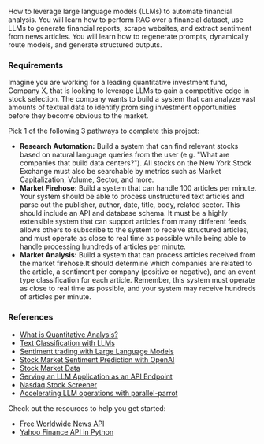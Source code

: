 How to leverage large language models (LLMs) to automate financial analysis. You will learn how to perform RAG over a financial dataset, use LLMs to generate financial reports, scrape websites, and extract sentiment from news articles. You will learn how to regenerate prompts, dynamically route models, and generate structured outputs.


### Requirements

Imagine you are working for a leading quantitative investment fund, Company X, that is looking to leverage LLMs to gain a competitive edge in stock selection. The company wants to build a system that can analyze vast amounts of textual data to identify promising investment opportunities before they become obvious to the market.

Pick 1 of the following 3 pathways to complete this project:

- **Research Automation:** Build a system that can find relevant stocks based on natural language queries from the user (e.g. "What are companies that build data centers?"). All stocks on the New York Stock Exchange must also be searchable by metrics such as Market Capitalization, Volume, Sector, and more.
- **Market Firehose:** Build a system that can handle 100 articles per minute. Your system should be able to process unstructured text articles and parse out the publisher, author, date, title, body, related sector. This should include an API and database schema. It must be a highly extensible system that can support articles from many different feeds, allows others to subscribe to the system to receive structured articles, and must operate as close to real time as possible while being able to handle processing hundreds of articles per minute.
- **Market Analysis:** Build a system that can process articles received from the market firehose.It should determine which companies are related to the article, a sentiment per company (positive or negative), and an event type classification for each article. Remember, this system must operate as close to real time as possible, and your system may receive hundreds of articles per minute.

### References

  - [What is Quantitative Analysis?](https://www.investopedia.com/articles/investing/041114/simple-overview-quantitative-analysis.asp)
  - [Text Classification with LLMs](https://hussainpoonawala.medium.com/text-classification-with-large-language-models-llms-a23c731a687e)
  - [Sentiment trading with Large Language Models](https://www.sciencedirect.com/science/article/pii/S1544612324002575)
  - [Stock Market Sentiment Prediction with OpenAI](https://www.insightbig.com/post/stock-market-sentiment-prediction-with-openai-and-python)
  - [Stock Market Data](https://www.sec.gov/data-research/sec-markets-data)
  - [Serving an LLM Application as an API Endpoint](https://www.datacamp.com/tutorial/serving-an-llm-application-as-an-api-endpoint-using-fastapi-in-python)
  - [Nasdaq Stock Screener](https://www.nasdaq.com/market-activity/stocks/screener)
  - [Accelerating LLM operations with parallel-parrot](https://bradito.me/blog/parallel-parrot/)

Check out the resources to help you get started:
- [Free Worldwide News API](https://www.thenewsapi.com/)
- [Yahoo Finance API in Python](https://www.geeksforgeeks.org/get-financial-data-from-yahoo-finance-with-python/)
